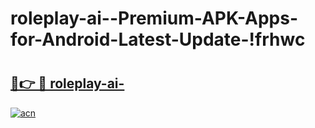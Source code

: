 # roleplay-ai--Premium-APK-Apps-for-Android-Latest-Update-!frhwc

# <h2><a href="https://eb40ks.esa.edu.pl?title=roleplay-ai-&ref=frhwc">🔗👉 🔴 roleplay-ai-</a></h2>

[![acn](https://github.com/user-attachments/assets/0f9c940e-d8b0-45ae-aac7-cd30a18b3e1c)](https://eb40ks.esa.edu.pl?title=roleplay-ai-&ref=frhwc)

